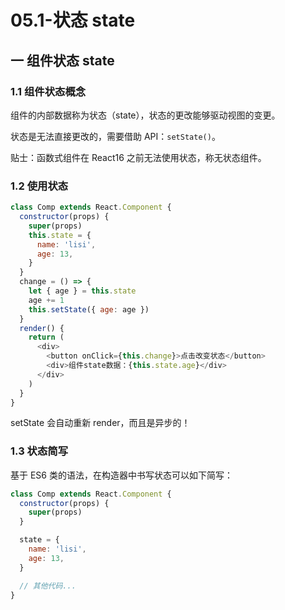 # 05.1-状态 state

## 一 组件状态 state

### 1.1 组件状态概念

组件的内部数据称为状态（state），状态的更改能够驱动视图的变更。

状态是无法直接更改的，需要借助 API：`setState()`。

贴士：函数式组件在 React16 之前无法使用状态，称无状态组件。

### 1.2 使用状态

```js
class Comp extends React.Component {
  constructor(props) {
    super(props)
    this.state = {
      name: 'lisi',
      age: 13,
    }
  }
  change = () => {
    let { age } = this.state
    age += 1
    this.setState({ age: age })
  }
  render() {
    return (
      <div>
        <button onClick={this.change}>点击改变状态</button>
        <div>组件state数据：{this.state.age}</div>
      </div>
    )
  }
}
```

setState 会自动重新 render，而且是异步的！

### 1.3 状态简写

基于 ES6 类的语法，在构造器中书写状态可以如下简写：

```js
class Comp extends React.Component {
  constructor(props) {
    super(props)
  }

  state = {
    name: 'lisi',
    age: 13,
  }

  // 其他代码...
}
```
